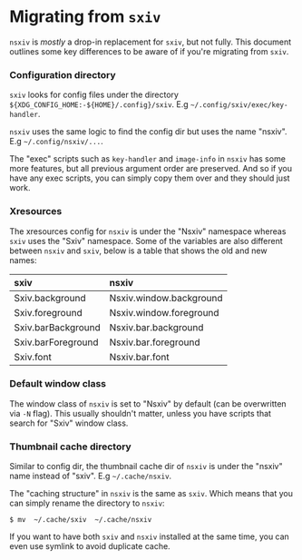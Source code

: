# Migrating from `sxiv`

`nsxiv` is *mostly* a drop-in replacement for `sxiv`, but not fully.
This document outlines some key differences to be aware of if you're migrating
from `sxiv`.

### Configuration directory

`sxiv` looks for config files under the directory
`${XDG_CONFIG_HOME:-${HOME}/.config}/sxiv`. E.g
`~/.config/sxiv/exec/key-handler`.

`nsxiv` uses the same logic to find the config dir but uses the name "nsxiv".
E.g `~/.config/nsxiv/...`.

The "exec" scripts such as `key-handler` and `image-info` in `nsxiv` has some
more features, but all previous argument order are preserved. And so if you have
any exec scripts, you can simply copy them over and they should just work.

### Xresources

The xresources config for `nsxiv` is under the "Nsxiv" namespace whereas `sxiv`
uses the "Sxiv" namespace. Some of the variables are also different between
`nsxiv` and `sxiv`, below is a table that shows the old and new names:

| sxiv                | nsxiv                    |
| :--                 | :--                      |
| Sxiv.background     | Nsxiv.window.background  |
| Sxiv.foreground     | Nsxiv.window.foreground  |
| Sxiv.barBackground  | Nsxiv.bar.background     |
| Sxiv.barForeground  | Nsxiv.bar.foreground     |
| Sxiv.font           | Nsxiv.bar.font           |

### Default window class

The window class of `nsxiv` is set to "Nsxiv" by default (can be overwritten via
`-N` flag). This usually shouldn't matter, unless you have scripts that search
for "Sxiv" window class.

### Thumbnail cache directory

Similar to config dir, the thumbnail cache dir of `nsxiv` is under the "nsxiv"
name instead of "sxiv". E.g `~/.cache/nsxiv`.

The "caching structure" in `nsxiv` is the same as `sxiv`. Which means that you
can simply rename the directory to `nsxiv`:

```console
$ mv  ~/.cache/sxiv  ~/.cache/nsxiv
```

If you want to have both `sxiv` and `nsxiv` installed at the same time, you can
even use symlink to avoid duplicate cache.
